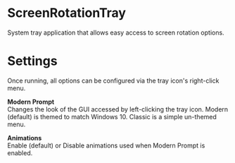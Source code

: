 # ScreenRotationTray
System tray application that allows easy access to screen rotation options.

# Settings
Once running, all options can be configured via the tray icon's right-click menu.

<b>Modern Prompt</b><br>
Changes the look of the GUI accessed by left-clicking the tray icon. Modern (default) is themed to match Windows 10. Classic is a simple un-themed menu.

<b>Animations</b><br>
Enable (default) or Disable animations used when Modern Prompt is enabled.
